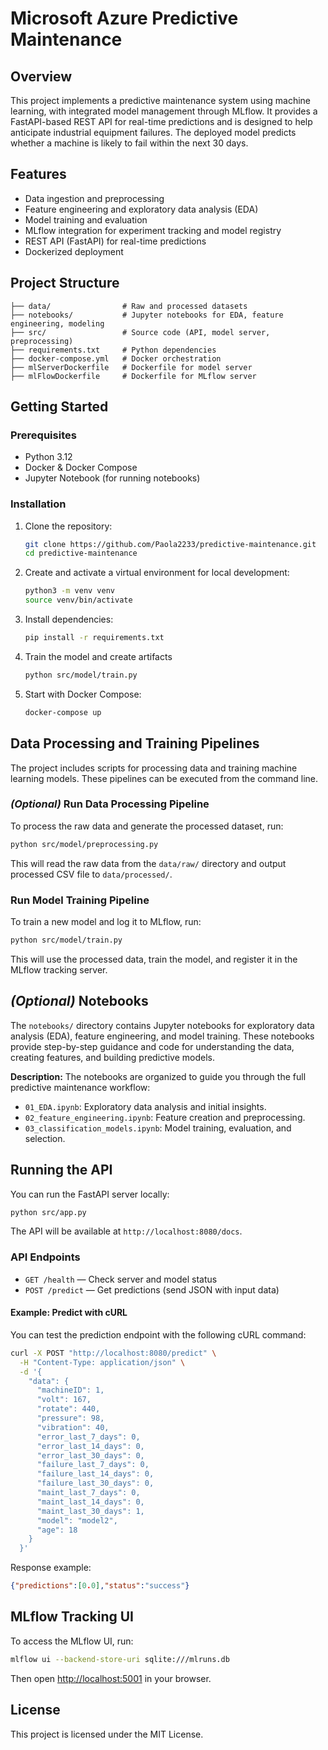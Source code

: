 # Microsoft Azure Predictive Maintenance

## Overview
This project implements a predictive maintenance system using machine learning, with integrated model management through MLflow. It provides a FastAPI-based REST API for real-time predictions and is designed to help anticipate industrial equipment failures. The deployed model predicts whether a machine is likely to fail within the next 30 days.

## Features
- Data ingestion and preprocessing
- Feature engineering and exploratory data analysis (EDA)
- Model training and evaluation
- MLflow integration for experiment tracking and model registry
- REST API (FastAPI) for real-time predictions
- Dockerized deployment

## Project Structure
```
├── data/                # Raw and processed datasets
├── notebooks/           # Jupyter notebooks for EDA, feature engineering, modeling
├── src/                 # Source code (API, model server, preprocessing)
├── requirements.txt     # Python dependencies
├── docker-compose.yml   # Docker orchestration
├── mlServerDockerfile   # Dockerfile for model server
├── mlFlowDockerfile     # Dockerfile for MLflow server
```

## Getting Started

### Prerequisites

* Python 3.12
* Docker & Docker Compose
* Jupyter Notebook (for running notebooks)

### Installation
1. Clone the repository:
   ```bash
   git clone https://github.com/Paola2233/predictive-maintenance.git
   cd predictive-maintenance
   ```
2. Create and activate a virtual environment for local development:
   ```bash
   python3 -m venv venv
   source venv/bin/activate
   ```
3. Install dependencies:
   ```bash
   pip install -r requirements.txt
   ```
4. Train the model and create artifacts
    ```bash
    python src/model/train.py
    ```
5. Start with Docker Compose:
   ```bash
   docker-compose up
   ```

## Data Processing and Training Pipelines

The project includes scripts for processing data and training machine learning models. These pipelines can be executed from the command line.

### *(Optional)* Run Data Processing Pipeline
To process the raw data and generate the processed dataset, run:
```bash
python src/model/preprocessing.py
```
This will read the raw data from the `data/raw/` directory and output processed CSV file to `data/processed/`.

### Run Model Training Pipeline
To train a new model and log it to MLflow, run:
```bash
python src/model/train.py
```
This will use the processed data, train the model, and register it in the MLflow tracking server.

## *(Optional)* Notebooks

The `notebooks/` directory contains Jupyter notebooks for exploratory data analysis (EDA), feature engineering, and model training. These notebooks provide step-by-step guidance and code for understanding the data, creating features, and building predictive models.

**Description:**
The notebooks are organized to guide you through the full predictive maintenance workflow:
- `01_EDA.ipynb`: Exploratory data analysis and initial insights.
- `02_feature_engineering.ipynb`: Feature creation and preprocessing.
- `03_classification_models.ipynb`: Model training, evaluation, and selection.

## Running the API
You can run the FastAPI server locally:
```bash
python src/app.py
```
The API will be available at `http://localhost:8080/docs`.

### API Endpoints
- `GET /health` — Check server and model status
- `POST /predict` — Get predictions (send JSON with input data)

#### Example: Predict with cURL

You can test the prediction endpoint with the following cURL command:

```bash
curl -X POST "http://localhost:8080/predict" \
  -H "Content-Type: application/json" \
  -d '{
    "data": {
      "machineID": 1,
      "volt": 167,
      "rotate": 440,
      "pressure": 98,
      "vibration": 40,
      "error_last_7_days": 0,
      "error_last_14_days": 0,
      "error_last_30_days": 0,
      "failure_last_7_days": 0,
      "failure_last_14_days": 0,
      "failure_last_30_days": 0,
      "maint_last_7_days": 0,
      "maint_last_14_days": 0,
      "maint_last_30_days": 1,
      "model": "model2",
      "age": 18
    }
  }'
```

Response example:
```json
{"predictions":[0.0],"status":"success"}
```

## MLflow Tracking UI
To access the MLflow UI, run:
```bash
mlflow ui --backend-store-uri sqlite:///mlruns.db
```
Then open [http://localhost:5001](http://localhost:5000) in your browser.

## License
This project is licensed under the MIT License.

